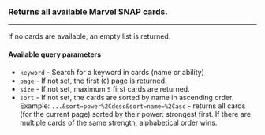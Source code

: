 ### Returns all available Marvel SNAP cards.

---

If no cards are available, an empty list is returned.

#### Available query parameters

- `keyword` - Search for a keyword in cards (name or ability)
- `page` - If not set, the first (`0`) page is returned.
- `size` - If not set, maximum `5` first cards are returned.
- `sort` - If not set, the cards are sorted by name in ascending order.  
  Example: `...&sort=power%2Cdesc&sort=name=%2Casc` - returns all cards (for the current page) sorted by their power: strongest first. If there are multiple cards of the same strength, alphabetical order wins.
